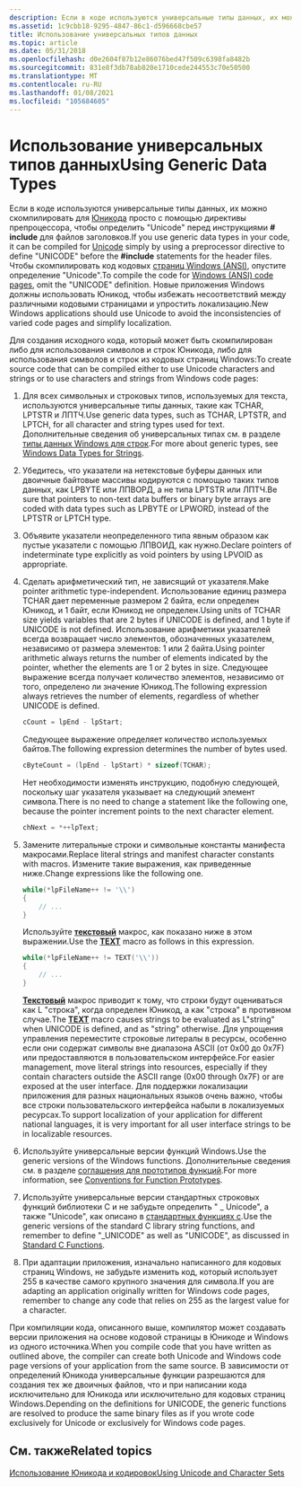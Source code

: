 ```yaml
---
description: Если в коде используются универсальные типы данных, их можно скомпилировать для Юникода просто с помощью директивы препроцессора для определения &\# 0034; Юникод&\# 0034; перед \# инструкциями include для файлов заголовков.
ms.assetid: 1c9cbb18-9295-4847-86c1-d596668cbe57
title: Использование универсальных типов данных
ms.topic: article
ms.date: 05/31/2018
ms.openlocfilehash: d0e2604f87b12e86076bed47f509c6398fa8482b
ms.sourcegitcommit: 831e8f3db78ab820e1710cede244553c70e50500
ms.translationtype: MT
ms.contentlocale: ru-RU
ms.lasthandoff: 01/08/2021
ms.locfileid: "105684605"
---
```

# <a name="using-generic-data-types"></a><span data-ttu-id="561bf-103">Использование универсальных типов данных</span><span class="sxs-lookup"><span data-stu-id="561bf-103">Using Generic Data Types</span></span>

<span data-ttu-id="561bf-104">Если в коде используются универсальные типы данных, их можно скомпилировать для [Юникода](unicode.md) просто с помощью директивы препроцессора, чтобы определить "Unicode" перед инструкциями **\# include** для файлов заголовков.</span><span class="sxs-lookup"><span data-stu-id="561bf-104">If you use generic data types in your code, it can be compiled for [Unicode](unicode.md) simply by using a preprocessor directive to define "UNICODE" before the **\#include** statements for the header files.</span></span> <span data-ttu-id="561bf-105">Чтобы скомпилировать код кодовых [страниц Windows (ANSI)](code-pages.md), опустите определение "Unicode".</span><span class="sxs-lookup"><span data-stu-id="561bf-105">To compile the code for [Windows (ANSI) code pages](code-pages.md), omit the "UNICODE" definition.</span></span> <span data-ttu-id="561bf-106">Новые приложения Windows должны использовать Юникод, чтобы избежать несоответствий между различными кодовыми страницами и упростить локализацию.</span><span class="sxs-lookup"><span data-stu-id="561bf-106">New Windows applications should use Unicode to avoid the inconsistencies of varied code pages and simplify localization.</span></span>

<span data-ttu-id="561bf-107">Для создания исходного кода, который может быть скомпилирован либо для использования символов и строк Юникода, либо для использования символов и строк из кодовых страниц Windows:</span><span class="sxs-lookup"><span data-stu-id="561bf-107">To create source code that can be compiled either to use Unicode characters and strings or to use characters and strings from Windows code pages:</span></span>

1.  <span data-ttu-id="561bf-108">Для всех символьных и строковых типов, используемых для текста, используются универсальные типы данных, такие как TCHAR, LPTSTR и ЛПТЧ.</span><span class="sxs-lookup"><span data-stu-id="561bf-108">Use generic data types, such as TCHAR, LPTSTR, and LPTCH, for all character and string types used for text.</span></span> <span data-ttu-id="561bf-109">Дополнительные сведения об универсальных типах см. в разделе [типы данных Windows для строк](windows-data-types-for-strings.md).</span><span class="sxs-lookup"><span data-stu-id="561bf-109">For more about generic types, see [Windows Data Types for Strings](windows-data-types-for-strings.md).</span></span>
2.  <span data-ttu-id="561bf-110">Убедитесь, что указатели на нетекстовые буферы данных или двоичные байтовые массивы кодируются с помощью таких типов данных, как LPBYTE или ЛПВОРД, а не типа LPTSTR или ЛПТЧ.</span><span class="sxs-lookup"><span data-stu-id="561bf-110">Be sure that pointers to non-text data buffers or binary byte arrays are coded with data types such as LPBYTE or LPWORD, instead of the LPTSTR or LPTCH type.</span></span>
3.  <span data-ttu-id="561bf-111">Объявите указатели неопределенного типа явным образом как пустые указатели с помощью ЛПВОИД, как нужно.</span><span class="sxs-lookup"><span data-stu-id="561bf-111">Declare pointers of indeterminate type explicitly as void pointers by using LPVOID as appropriate.</span></span>
4.  <span data-ttu-id="561bf-112">Сделать арифметический тип, не зависящий от указателя.</span><span class="sxs-lookup"><span data-stu-id="561bf-112">Make pointer arithmetic type-independent.</span></span> <span data-ttu-id="561bf-113">Использование единиц размера TCHAR дает переменные размером 2 байта, если определен Юникод, и 1 байт, если Юникод не определен.</span><span class="sxs-lookup"><span data-stu-id="561bf-113">Using units of TCHAR size yields variables that are 2 bytes if UNICODE is defined, and 1 byte if UNICODE is not defined.</span></span> <span data-ttu-id="561bf-114">Использование арифметики указателей всегда возвращает число элементов, обозначенных указателем, независимо от размера элементов: 1 или 2 байта.</span><span class="sxs-lookup"><span data-stu-id="561bf-114">Using pointer arithmetic always returns the number of elements indicated by the pointer, whether the elements are 1 or 2 bytes in size.</span></span> <span data-ttu-id="561bf-115">Следующее выражение всегда получает количество элементов, независимо от того, определено ли значение Юникод.</span><span class="sxs-lookup"><span data-stu-id="561bf-115">The following expression always retrieves the number of elements, regardless of whether UNICODE is defined.</span></span>

    ```C++
    cCount = lpEnd - lpStart;
    ```

    

    <span data-ttu-id="561bf-116">Следующее выражение определяет количество используемых байтов.</span><span class="sxs-lookup"><span data-stu-id="561bf-116">The following expression determines the number of bytes used.</span></span>

    ```C++
    cByteCount = (lpEnd - lpStart) * sizeof(TCHAR);
    ```

    

    <span data-ttu-id="561bf-117">Нет необходимости изменять инструкцию, подобную следующей, поскольку шаг указателя указывает на следующий элемент символа.</span><span class="sxs-lookup"><span data-stu-id="561bf-117">There is no need to change a statement like the following one, because the pointer increment points to the next character element.</span></span>

    ```C++
    chNext = *++lpText;
    ```

    

5.  <span data-ttu-id="561bf-118">Замените литеральные строки и символьные константы манифеста макросами.</span><span class="sxs-lookup"><span data-stu-id="561bf-118">Replace literal strings and manifest character constants with macros.</span></span> <span data-ttu-id="561bf-119">Измените такие выражения, как приведенные ниже.</span><span class="sxs-lookup"><span data-stu-id="561bf-119">Change expressions like the following one.</span></span>

    ```C++
    while(*lpFileName++ != '\\')
    {
        // ...
    }
    ```

    

    <span data-ttu-id="561bf-120">Используйте [**текстовый**](/windows/desktop/api/Winnt/nf-winnt-text) макрос, как показано ниже в этом выражении.</span><span class="sxs-lookup"><span data-stu-id="561bf-120">Use the [**TEXT**](/windows/desktop/api/Winnt/nf-winnt-text) macro as follows in this expression.</span></span>

    ```C++
    while(*lpFileName++ != TEXT('\\'))
    {
        // ...
    }
    ```

    

    <span data-ttu-id="561bf-121">[**Текстовый**](/windows/desktop/api/Winnt/nf-winnt-text) макрос приводит к тому, что строки будут оцениваться как L "строка", когда определен Юникод, а как "строка" в противном случае.</span><span class="sxs-lookup"><span data-stu-id="561bf-121">The [**TEXT**](/windows/desktop/api/Winnt/nf-winnt-text) macro causes strings to be evaluated as L"string" when UNICODE is defined, and as "string" otherwise.</span></span> <span data-ttu-id="561bf-122">Для упрощения управления переместите строковые литералы в ресурсы, особенно если они содержат символы вне диапазона ASCII (от 0x00 до 0x7F) или предоставляются в пользовательском интерфейсе.</span><span class="sxs-lookup"><span data-stu-id="561bf-122">For easier management, move literal strings into resources, especially if they contain characters outside the ASCII range (0x00 through 0x7F) or are exposed at the user interface.</span></span> <span data-ttu-id="561bf-123">Для поддержки локализации приложения для разных национальных языков очень важно, чтобы все строки пользовательского интерфейса набыли в локализуемых ресурсах.</span><span class="sxs-lookup"><span data-stu-id="561bf-123">To support localization of your application for different national languages, it is very important for all user interface strings to be in localizable resources.</span></span>

6.  <span data-ttu-id="561bf-124">Используйте универсальные версии функций Windows.</span><span class="sxs-lookup"><span data-stu-id="561bf-124">Use the generic versions of the Windows functions.</span></span> <span data-ttu-id="561bf-125">Дополнительные сведения см. в разделе [соглашения для прототипов функций](conventions-for-function-prototypes.md).</span><span class="sxs-lookup"><span data-stu-id="561bf-125">For more information, see [Conventions for Function Prototypes](conventions-for-function-prototypes.md).</span></span>
7.  <span data-ttu-id="561bf-126">Используйте универсальные версии стандартных строковых функций библиотеки C и не забудьте определить " \_ Unicode", а также "Unicode", как описано в [стандартных функциях c](standard-c-functions.md).</span><span class="sxs-lookup"><span data-stu-id="561bf-126">Use the generic versions of the standard C library string functions, and remember to define "\_UNICODE" as well as "UNICODE", as discussed in [Standard C Functions](standard-c-functions.md).</span></span>
8.  <span data-ttu-id="561bf-127">При адаптации приложения, изначально написанного для кодовых страниц Windows, не забудьте изменить код, который использует 255 в качестве самого крупного значения для символа.</span><span class="sxs-lookup"><span data-stu-id="561bf-127">If you are adapting an application originally written for Windows code pages, remember to change any code that relies on 255 as the largest value for a character.</span></span>

<span data-ttu-id="561bf-128">При компиляции кода, описанного выше, компилятор может создавать версии приложения на основе кодовой страницы в Юникоде и Windows из одного источника.</span><span class="sxs-lookup"><span data-stu-id="561bf-128">When you compile code that you have written as outlined above, the compiler can create both Unicode and Windows code page versions of your application from the same source.</span></span> <span data-ttu-id="561bf-129">В зависимости от определений Юникода универсальные функции разрешаются для создания тех же двоичных файлов, что и при написании кода исключительно для Юникода или исключительно для кодовых страниц Windows.</span><span class="sxs-lookup"><span data-stu-id="561bf-129">Depending on the definitions for UNICODE, the generic functions are resolved to produce the same binary files as if you wrote code exclusively for Unicode or exclusively for Windows code pages.</span></span>

## <a name="related-topics"></a><span data-ttu-id="561bf-130">См. также</span><span class="sxs-lookup"><span data-stu-id="561bf-130">Related topics</span></span>

<dl> <dt>

[<span data-ttu-id="561bf-131">Использование Юникода и кодировок</span><span class="sxs-lookup"><span data-stu-id="561bf-131">Using Unicode and Character Sets</span></span>](using-unicode-and-character-sets.md)
</dt> </dl>

 

 



